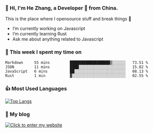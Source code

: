### 👋 Hi, I'm He Zhang, a Developer 🚀 from China.

This is the place where I opensource stuff and break things :rofl:

- I’m currently working on Javascript
- I’m currently learning Rust
- Ask me about anything related to Javascript

### 💪 This week I spent my time on 
<!--START_SECTION:waka-->
```text
Markdown     55 mins         ██████████████████▒░░░░░░   73.51 % 
JSON         11 mins         ████░░░░░░░░░░░░░░░░░░░░░   15.82 % 
JavaScript   6 mins          ██░░░░░░░░░░░░░░░░░░░░░░░   08.13 % 
Rust         1 min           ▓░░░░░░░░░░░░░░░░░░░░░░░░   02.55 % 
```
<!--END_SECTION:waka-->

### 👍 Most Used Languages
[![Top Langs](https://github-readme-stats.vercel.app/api/top-langs/?username=zhanghecool&layout=compact)](https://zhanghe.cool)

### 🌈 My blog 
[![Click to enter my website](https://cdn.jsdelivr.net/gh/zhanghecool/assets/images/gif/zhanghecools.gif)](https://zhanghe.cool)
